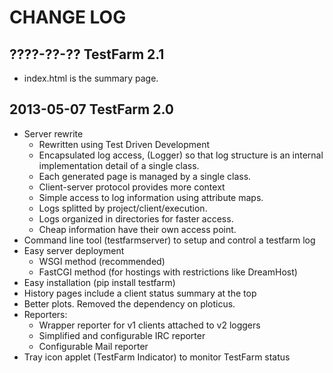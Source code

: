 CHANGE LOG
==========

????-??-?? TestFarm 2.1
-----------------------

* index.html is the summary page.

2013-05-07 TestFarm 2.0
-----------------------

* Server rewrite
	* Rewritten using Test Driven Development
	* Encapsulated log access, (Logger) so that log structure
	  is an internal implementation detail of a single class.
	* Each generated page is managed by a single class.
	* Client-server protocol provides more context
	* Simple access to log information using attribute maps.
	* Logs splitted by project/client/execution.
	* Logs organized in directories for faster access.
	* Cheap information have their own access point.
* Command line tool (testfarmserver) to setup and control a testfarm log
* Easy server deployment
	* WSGI method (recommended)
	* FastCGI method (for hostings with restrictions like DreamHost)
* Easy installation (pip install testfarm)
* History pages include a client status summary at the top
* Better plots. Removed the dependency on ploticus.
* Reporters:
	* Wrapper reporter for v1 clients attached to v2 loggers
	* Simplified and configurable IRC reporter
	* Configurable Mail reporter
* Tray icon applet (TestFarm Indicator) to monitor TestFarm status


